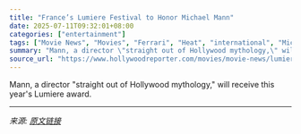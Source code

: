 ```yaml
---
title: "France’s Lumiere Festival to Honor Michael Mann"
date: 2025-07-11T09:32:01+08:00
categories: ["entertainment"]
tags: ["Movie News", "Movies", "Ferrari", "Heat", "international", "Michael Mann"]
summary: "Mann, a director \"straight out of Hollywood mythology,\" will receive this year's Lumiere award."
source_url: "https://www.hollywoodreporter.com/movies/movie-news/lumiere-film-festival-to-honor-michael-mann-1236311955/"
---
```


Mann, a director "straight out of Hollywood mythology," will receive this year's Lumiere award.

---

*来源: [原文链接](https://www.hollywoodreporter.com/movies/movie-news/lumiere-film-festival-to-honor-michael-mann-1236311955/)*
